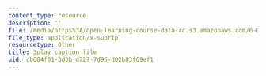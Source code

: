 ```yaml
---
content_type: resource
description: ''
file: /media/https%3A/open-learning-course-data-rc.s3.amazonaws.com/6-0001-introduction-to-computer-science-and-programming-in-python-fall-2016/cb684f013d3bd7277d95d82b83f69ef1_qq7I2MQNrtU.srt
file_type: application/x-subrip
resourcetype: Other
title: 3play caption file
uid: cb684f01-3d3b-d727-7d95-d82b83f69ef1
---
```

